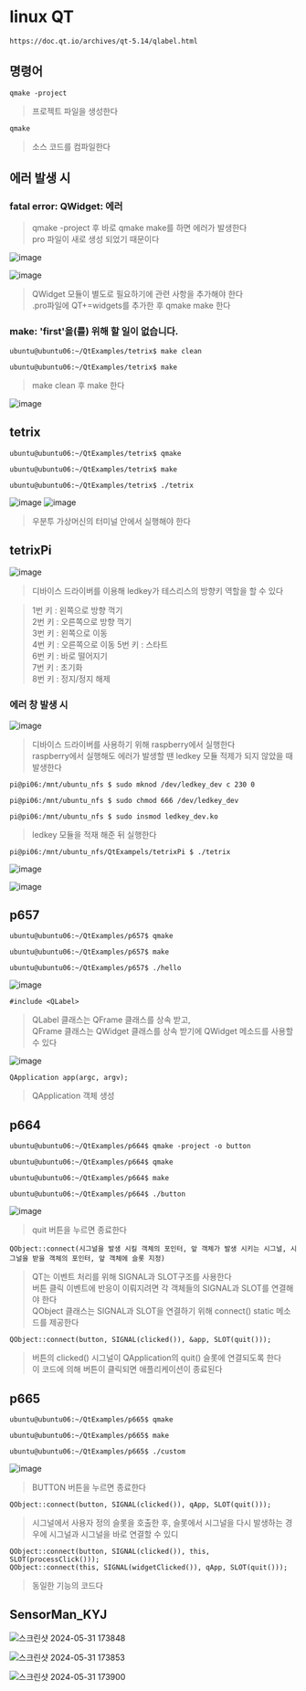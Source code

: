 # linux QT
```
https://doc.qt.io/archives/qt-5.14/qlabel.html
```
## 명령어
```
qmake -project
```
> 프로젝트 파일을 생성한다

```
qmake 
```
> 소스 코드를 컴파일한다



## 에러 발생 시

### fatal error: QWidget: 에러

> qmake -project 후 바로 qmake make를 하면 에러가 발생한다   
> pro 파일이 새로 생성 되었기 때문이다   

![image](https://github.com/tina908/Linux-Qt/assets/68736697/63972560-26ae-441f-96b3-b0cdf6ec07cd)

![image](https://github.com/tina908/Linux-Qt/assets/68736697/c5da6f9c-7cea-4f39-b8bc-3e9358faaa6a)

> QWidget 모듈이 별도로 필요하기에 관련 사항을 추가해야 한다  
> .pro파일에 QT+=widgets를 추가한 후 qmake make 한다

### make: 'first'을(를) 위해 할 일이 없습니다.

```
ubuntu@ubuntu06:~/QtExamples/tetrix$ make clean

ubuntu@ubuntu06:~/QtExamples/tetrix$ make
```
> make clean 후 make 한다

![image](https://github.com/tina908/Linux-Qt/assets/68736697/e8c867db-8586-4734-af2e-b131eb33b8ed)


## tetrix
```
ubuntu@ubuntu06:~/QtExamples/tetrix$ qmake

ubuntu@ubuntu06:~/QtExamples/tetrix$ make

ubuntu@ubuntu06:~/QtExamples/tetrix$ ./tetrix
```
![image](https://github.com/tina908/Linux-Qt/assets/68736697/00b22ea1-798d-4b32-83b3-a8d92503658f)
![image](https://github.com/tina908/Linux-Qt/assets/68736697/d77a2229-833f-4438-9bba-a0e927e601d1)
>우분투 가상머신의 터미널 안에서 실행해야 한다

## tetrixPi
![image](https://github.com/tina908/Linux-Qt/assets/68736697/91db97f1-7f4c-40c1-9275-78b746c8b427)

> 디바이스 드라이버를 이용해 ledkey가 테스리스의 방향키 역할을 할 수 있다

> 1번 키 : 왼쪽으로 방향 꺽기   
> 2번 키 : 오른쪽으로 방향 꺽기     
> 3번 키 : 왼쪽으로 이동     
> 4번 키 : 오른쪽으로 이동 
> 5번 키 : 스타트    
> 6번 키 : 바로 떨어지기    
> 7번 키 : 초기화    
> 8번 키 : 정지/정지 해제       

### 에러 창 발생 시
![image](https://github.com/tina908/Linux-Qt/assets/68736697/93cb001e-e09b-4c04-b796-4548ecaa3ba3)
> 디바이스 드라이버를 사용하기 위해 raspberry에서 실행한다    
> raspberry에서 실행해도 에러가 발생할 땐 ledkey 모듈 적제가 되지 않았을 때 발생한다

```
pi@pi06:/mnt/ubuntu_nfs $ sudo mknod /dev/ledkey_dev c 230 0

pi@pi06:/mnt/ubuntu_nfs $ sudo chmod 666 /dev/ledkey_dev

pi@pi06:/mnt/ubuntu_nfs $ sudo insmod ledkey_dev.ko

```
> ledkey 모듈을 적재 해준 뒤 실행한다

```
pi@pi06:/mnt/ubuntu_nfs/QtExampels/tetrixPi $ ./tetrix
```

![image](https://github.com/tina908/Linux-Qt/assets/68736697/54bb2393-fc62-4929-88ba-309c6b0ea975)



![image](https://github.com/tina908/Linux-Qt/assets/68736697/44be8575-b1a0-417a-b31f-4510132eaa89)


## p657
```
ubuntu@ubuntu06:~/QtExamples/p657$ qmake

ubuntu@ubuntu06:~/QtExamples/p657$ make

ubuntu@ubuntu06:~/QtExamples/p657$ ./hello
```
![image](https://github.com/tina908/Linux-Qt/assets/68736697/c514c553-2e15-47fb-b1a7-e0b4115837fc)
```
#include <QLabel>
```
> QLabel 클래스는 QFrame 클래스를 상속 받고,   
> QFrame 클래스는 QWidget 클래스를 상속 받기에 QWidget 메소드를 사용할 수 있다

![image](https://github.com/tina908/Linux-Qt/assets/68736697/f75b12d4-bc9f-4e8a-a59f-49e0cde567fb)


```
QApplication app(argc, argv);
```
> QApplication 객체 생성

## p664
```
ubuntu@ubuntu06:~/QtExamples/p664$ qmake -project -o button

ubuntu@ubuntu06:~/QtExamples/p664$ qmake

ubuntu@ubuntu06:~/QtExamples/p664$ make

ubuntu@ubuntu06:~/QtExamples/p664$ ./button
```

![image](https://github.com/tina908/Linux-Qt/assets/68736697/bcf2960a-3e87-46fd-b700-24439d9e4686)

> quit 버튼을 누르면 종료한다

```
QObject::connect(시그널을 발생 시킬 객체의 포인터, 앞 객체가 발생 시키는 시그널, 시그널을 받을 객체의 포인터, 앞 객체에 슬롯 지정)
```

> QT는 이벤트 처리를 위해 SIGNAL과 SLOT구조를 사용한다   
> 버튼 클릭 이벤트에 반응이 이뤄지려면 각 객체들의 SIGNAL과 SLOT를 연결해야 한다   
> QObject 클래스는 SIGNAL과 SLOT을 연결하기 위해 connect() static 메소드를 제공한다   

```
QObject::connect(button, SIGNAL(clicked()), &app, SLOT(quit()));
```
> 버튼의 clicked() 시그널이 QApplication의 quit() 슬롯에 연결되도록 한다   
> 이 코드에 의해 버튼이 클릭되면 애플리케이션이 종료된다


## p665
```
ubuntu@ubuntu06:~/QtExamples/p665$ qmake

ubuntu@ubuntu06:~/QtExamples/p665$ make

ubuntu@ubuntu06:~/QtExamples/p665$ ./custom
```

![image](https://github.com/tina908/Linux-Qt/assets/68736697/7c236c7c-9cf4-4d05-be68-43519c34a4db)

> BUTTON 버튼을 누르면 종료한다

```
QObject::connect(button, SIGNAL(clicked()), qApp, SLOT(quit()));
```
> 시그널에서 사용자 정의 슬롯을 호출한 후,
> 슬롯에서 시그널을 다시 발생하는 경우에
> 시그널과 시그널을 바로 연결할 수 있디

```
QObject::connect(button, SIGNAL(clicked()), this, SLOT(processClick()));
QObject::connect(this, SIGNAL(widgetClicked()), qApp, SLOT(quit()));
```
> 동일한 기능의 코드다


## SensorMan_KYJ

![스크린샷 2024-05-31 173848](https://github.com/tina908/Linux-Qt/assets/68736697/c099d5fe-b6f7-4568-b502-92351a7edfd6)

![스크린샷 2024-05-31 173853](https://github.com/tina908/Linux-Qt/assets/68736697/d1381536-78e7-4726-bfe3-e516a96f32a0)

![스크린샷 2024-05-31 173900](https://github.com/tina908/Linux-Qt/assets/68736697/9ca6ce07-4b3f-4e8c-81d7-ab04cc7de195)













